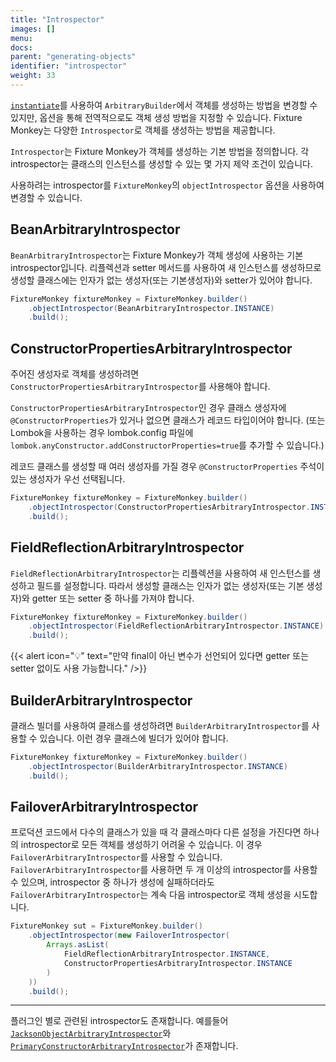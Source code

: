 ```yaml
---
title: "Introspector"
images: []
menu:
docs:
parent: "generating-objects"
identifier: "introspector"
weight: 33
---
```


[`instantiate`](../instantiate-methods)를 사용하여 `ArbitraryBuilder`에서 객체를 생성하는 방법을 변경할 수 있지만, 옵션을 통해 전역적으로도 객체 생성 방법을 지정할 수 있습니다.
Fixture Monkey는 다양한 `Introspector`로 객체를 생성하는 방법을 제공합니다.

`Introspector`는 Fixture Monkey가 객체를 생성하는 기본 방법을 정의합니다.
각 introspector는 클래스의 인스턴스를 생성할 수 있는 몇 가지 제약 조건이 있습니다.

사용하려는 introspector를 `FixtureMonkey`의 `objectIntrospector` 옵션을 사용하여 변경할 수 있습니다.

## BeanArbitraryIntrospector
`BeanArbitraryIntrospector`는 Fixture Monkey가 객체 생성에 사용하는 기본 introspector입니다.
리플렉션과 setter 메서드를 사용하여 새 인스턴스를 생성하므로 생성할 클래스에는 인자가 없는 생성자(또는 기본생성자)와 setter가 있어야 합니다.

```java
FixtureMonkey fixtureMonkey = FixtureMonkey.builder()
    .objectIntrospector(BeanArbitraryIntrospector.INSTANCE)
    .build();
```

## ConstructorPropertiesArbitraryIntrospector
주어진 생성자로 객체를 생성하려면 `ConstructorPropertiesArbitraryIntrospector`를 사용해야 합니다.

`ConstructorPropertiesArbitraryIntrospector`인 경우 클래스 생성자에 `@ConstructorProperties`가 있거나 없으면 클래스가 레코드 타입이어야 합니다.
(또는 Lombok을 사용하는 경우 lombok.config 파일에 `lombok.anyConstructor.addConstructorProperties=true`를 추가할 수 있습니다.)

레코드 클래스를 생성할 때 여러 생성자를 가질 경우 `@ConstructorProperties` 주석이 있는 생성자가 우선 선택됩니다.

```java
FixtureMonkey fixtureMonkey = FixtureMonkey.builder()
    .objectIntrospector(ConstructorPropertiesArbitraryIntrospector.INSTANCE)
    .build();
```

## FieldReflectionArbitraryIntrospector
`FieldReflectionArbitraryIntrospector`는 리플렉션을 사용하여 새 인스턴스를 생성하고 필드를 설정합니다.
따라서 생성할 클래스는 인자가 없는 생성자(또는 기본 생성자)와 getter 또는 setter 중 하나를 가져야 합니다.

```java
FixtureMonkey fixtureMonkey = FixtureMonkey.builder()
    .objectIntrospector(FieldReflectionArbitraryIntrospector.INSTANCE)
    .build();
```

{{< alert icon="💡" text="만약 final이 아닌 변수가 선언되어 있다면 getter 또는 setter 없이도 사용 가능합니다." />}}

## BuilderArbitraryIntrospector
클래스 빌더를 사용하여 클래스를 생성하려면 `BuilderArbitraryIntrospector`를 사용할 수 있습니다.
이런 경우 클래스에 빌더가 있어야 합니다.

```java
FixtureMonkey fixtureMonkey = FixtureMonkey.builder()
    .objectIntrospector(BuilderArbitraryIntrospector.INSTANCE)
    .build();
```

## FailoverArbitraryIntrospector
프로덕션 코드에서 다수의 클래스가 있을 때 각 클래스마다 다른 설정을 가진다면 하나의 introspector로 모든 객체를 생성하기 어려울 수 있습니다.
이 경우 `FailoverArbitraryIntrospector`를 사용할 수 있습니다.
`FailoverArbitraryIntrospector`를 사용하면 두 개 이상의 introspector를 사용할 수 있으며, introspector 중 하나가 생성에 실패하더라도 `FailoverArbitraryIntrospector`는 계속 다음 introspector로 객체 생성을 시도합니다.

```java
FixtureMonkey sut = FixtureMonkey.builder()
    .objectIntrospector(new FailoverIntrospector(
        Arrays.asList(
            FieldReflectionArbitraryIntrospector.INSTANCE,
            ConstructorPropertiesArbitraryIntrospector.INSTANCE
        )
    ))
    .build();
```

----------------

플러그인 별로 관련된 introspector도 존재합니다. 예를들어 [`JacksonObjectArbitraryIntrospector`](../../plugins/jackson-plugin/jackson-object-arbitrary-introspector)와 [`PrimaryConstructorArbitraryIntrospector`](../../plugins/kotlin-plugin/introspectors-for-kotlin)가 존재합니다.

